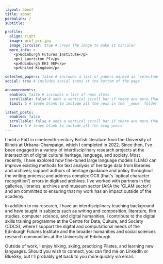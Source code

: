 ```yaml
---
layout: about
title: about
permalink: /
subtitle: 

profile:
  align: right
  image: prof_pic.jpg
  image_circular: true # crops the image to make it circular
  more_info: >
    <p>Edinburgh Futures Institute</p>
    <p>1 Lauriston Pl</p>
    <p>Edinburgh EH3 9EF</p>
    <p>United Kingdom</p>

selected_papers: false # includes a list of papers marked as "selected={true}"
social: true # includes social icons at the bottom of the page

announcements:
  enabled: false # includes a list of news items
  scrollable: false # adds a vertical scroll bar if there are more than 3 news items
  limit: 5 # leave blank to include all the news in the `_news` folder

latest_posts:
  enabled: false
  scrollable: false # adds a vertical scroll bar if there are more than 3 new posts items
  limit: 3 # leave blank to include all the blog posts
---
```




I hold a PhD in nineteenth-century British literature from the University of Illinois at Urbana-Champaign, which I completed in 2022. Since then, I've been engaged in a variety of interdisciplinary research projects at the intersection of digital cultural heritage, language, and society. Most recently, I have explored how fine-tuned large language models (LLMs) can improve existing methods for text analysis of heritage data from libraries and archives; support authors of heritage guidance and policy throughout the writing process; and address complex OCR (that's 'optical character recognition') errors in digitised archives. I've worked with partners in the galleries, libraries, archives and museum sector (AKA the 'GLAM sector') and am committed to ensuring that my work has an impact outside of the academy.

In addition to my research, I have an interdisciplinary teaching background and have taught in subjects such as writing and composition, literature, film studies, computer science, and digital humanities. I contribute to the digital skills training programme at the Centre for Data, Culture, and Society (CDCS), where I support the digital and computational needs of the Edinburgh Futures Institute and the broader humanities and social sciences research communities at the University of Edinburgh. 

Outside of work, I enjoy hiking, skiing, practicing Pilates, and learning new languages. Should you wish to connect, you can find me on LinkedIn or BlueSky, but I'll probably get back to you more quickly via email.
